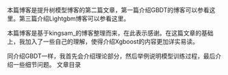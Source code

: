 本篇博客是提升树模型博客的第二篇文章，第一篇介绍GBDT的博客可以参看这里。第三篇介绍Lightgbm博客可以参看这里。

本篇博客是基于kingsam_的博客整理而来，在此表示感谢。在这篇文章的基础上，我加入了一些自己的理解，使得介绍Xgboost的内容更加详实易读。

同介绍GBDT一样，我首先会介绍理论部分，然后举例说明模型训练过程，最后介绍一些细节问题。
文章目录



